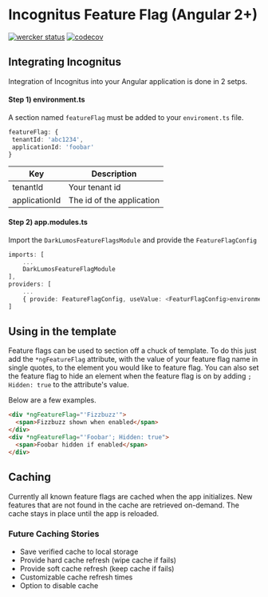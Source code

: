 # Incognitus Feature Flag (Angular 2+)
[![wercker status](https://app.wercker.com/status/2bcec7ce0e0efa362c58b9e22753016e/s/master "wercker status")](https://app.wercker.com/project/byKey/2bcec7ce0e0efa362c58b9e22753016e)
[![codecov](https://codecov.io/gh/Incognitus-Io/ngFeatureFlags/branch/master/graph/badge.svg)](https://codecov.io/gh/Incognitus-Io/ngFeatureFlags)

## Integrating Incognitus
Integration of Incognitus into your Angular application is done in 2 setps.
#### Step 1) environment.ts
A section named `featureFlag` must be added to your `enviroment.ts` file.
   ```TypeScript
   featureFlag: {
    tenantId: 'abc1234',
    applicationId: 'foobar'
  }
  ```
  
  Key | Description
  --- | ---
  tenantId | Your tenant id
  applicationId | The id of the application

#### Step 2) app.modules.ts
  Import the `DarkLumosFeatureFlagsModule` and provide the `FeatureFlagConfig`
  ```TypeScript
  imports: [
      ...
      DarkLumosFeatureFlagModule
  ],
  providers: [
      ...
      { provide: FeatureFlagConfig, useValue: <FeaturFlagConfig>environment.featureFlag }
  ]
  ```

## Using in the template
Feature flags can be used to section off a chuck of template.  To do this just add the `*ngFeatureFlag` attribute, with the value of your feature flag name in single quotes, to the element you would like to feature flag.  You can also set the feature flag to hide an element when the feature flag is on by adding `; Hidden: true` to the attribute's value.

Below are a few examples.
```html
<div *ngFeatureFlag="'Fizzbuzz'">
  <span>Fizzbuzz shown when enabled</span>
</div>
<div *ngFeatureFlag="'Foobar'; Hidden: true">
  <span>Foobar hidden if enabled</span>
</div>
```

## Caching
Currently all known feature flags are cached when the app initializes.  New features that are not found
in the cache are retrieved on-demand.  The cache stays in place until the app is reloaded.

### Future Caching Stories
* Save verified cache to local storage
* Provide hard cache refresh (wipe cache if fails)
* Provide soft cache refresh (keep cache if fails)
* Customizable cache refresh times
* Option to disable cache